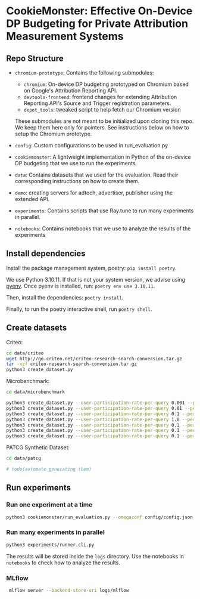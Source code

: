 # CookieMonster: Effective On-Device DP Budgeting for Private Attribution Measurement Systems

## Repo Structure

- `chromium-prototype`: Contains the following submodules:
    - `chromium`: On-device DP budgeting prototyped on Chromium based on Google's Attribution Reporting API.
    - `devtools-frontend`: frontend changes for extending Attribution Reporting API's Source and Trigger registration parameters. 
    - `depot_tools`: tweaked script to help fetch our Chromium version
    
    These submodules are not meant to be initialized upon cloning this repo. We keep them here only for pointers. See instructions below on how to setup the Chromium prototype.
- `config`: Custom configurations to be used in run_evaluation.py
- `cookiemonster`: A lightweight implementation in Python of the on-device DP budgeting that we use to run the experiments.
- `data`: Contains datasets that we used for the evaluation. Read their corresponding instructions on how to create them.
- `demo`: creating servers for adtech, advertiser, publisher using the extended API. 
- `experiments`: Contains scripts that use Ray.tune to run many experiments in parallel.
- `notebooks`: Contains notebooks that we use to analyze the results of the experiments



## Install dependencies

Install the package management system, poetry: `pip install poetry`.

We use Python 3.10.11. If that is not your system version, we advise using [pyenv](https://github.com/pyenv/pyenv).
Once pyenv is installed, run: `poetry env use 3.10.11`.

Then, install the dependencies: `poetry install`.

Finally, to run the poetry interactive shell, run `poetry shell`.


## Create datasets

Criteo:
```bash
cd data/criteo
wget http://go.criteo.net/criteo-research-search-conversion.tar.gz
tar -xzf criteo-research-search-conversion.tar.gz
python3 create_dataset.py
```

Microbenchmark:
```bash
cd data/microbenchmark

python3 create_dataset.py --user-participation-rate-per-query 0.001 --per-day-user-impressions-rate 0.1 &&
python3 create_dataset.py --user-participation-rate-per-query 0.01 --per-day-user-impressions-rate 0.1 &&
python3 create_dataset.py --user-participation-rate-per-query 0.1 --per-day-user-impressions-rate 0.1 &&
python3 create_dataset.py --user-participation-rate-per-query 1.0 --per-day-user-impressions-rate 0.1 &&
python3 create_dataset.py --user-participation-rate-per-query 0.1 --per-day-user-impressions-rate 0.001 &&
python3 create_dataset.py --user-participation-rate-per-query 0.1 --per-day-user-impressions-rate 0.01 &&
python3 create_dataset.py --user-participation-rate-per-query 0.1 --per-day-user-impressions-rate 1.0
```

PATCG Synthetic Dataset:
```bash
cd data/patcg

# todo(automate generating them)
```

## Run experiments

### Run one experiment at a time
```bash
python3 cookiemonster/run_evaluation.py --omegaconf config/config.json
```

### Run many experiments in parallel
```bash
python3 experiments/runner.cli.py
```

The results will be stored inside the `logs` directory.
Use the notebooks in `notebooks` to check how to analyze the results.

### MLflow

```bash
 mlflow server --backend-store-uri logs/mlflow
```